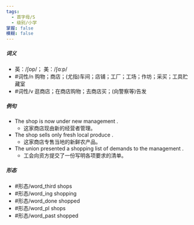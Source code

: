```yaml
---
tags:
  - 首字母/S
  - 级别/小学
掌握: false
模糊: false
---
```

##### 词义
- 英：/ʃɒp/； 美：/ʃɑːp/
- #词性/n  购物；商店；(尤指)车间；店铺；工厂；工场；作坊；采买；工具贮藏室
- #词性/v  逛商店；在商店购物；去商店买；(向警察等)告发
##### 例句
- The shop is now under new management .
	- 这家商店现由新的经营者管理。
- The shop sells only fresh local produce .
	- 这家商店专售当地的新鲜农产品。
- The union presented a shopping list of demands to the management .
	- 工会向资方提交了一份写明各项要求的清单。
##### 形态
- #形态/word_third shops
- #形态/word_ing shopping
- #形态/word_done shopped
- #形态/word_pl shops
- #形态/word_past shopped
